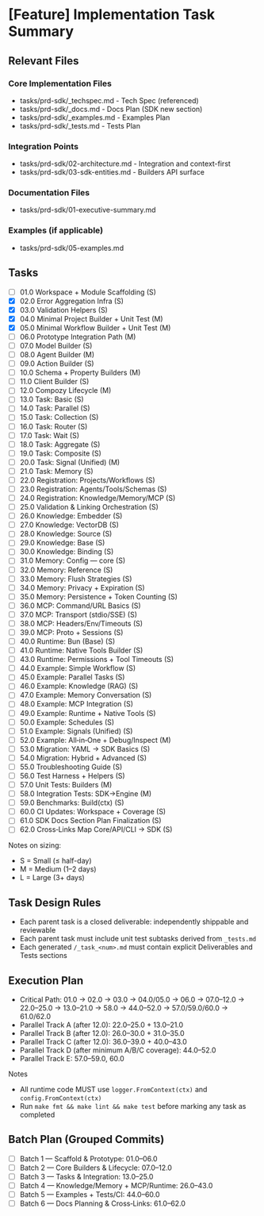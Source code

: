 # [Feature] Implementation Task Summary

## Relevant Files

### Core Implementation Files

- tasks/prd-sdk/_techspec.md - Tech Spec (referenced)
- tasks/prd-sdk/_docs.md - Docs Plan (SDK new section)
- tasks/prd-sdk/_examples.md - Examples Plan
- tasks/prd-sdk/_tests.md - Tests Plan

### Integration Points

- tasks/prd-sdk/02-architecture.md - Integration and context-first
- tasks/prd-sdk/03-sdk-entities.md - Builders API surface

### Documentation Files

- tasks/prd-sdk/01-executive-summary.md

### Examples (if applicable)

- tasks/prd-sdk/05-examples.md

## Tasks

- [ ] 01.0 Workspace + Module Scaffolding (S)
- [x] 02.0 Error Aggregation Infra (S)
- [x] 03.0 Validation Helpers (S)
- [x] 04.0 Minimal Project Builder + Unit Test (M)
- [x] 05.0 Minimal Workflow Builder + Unit Test (M)
- [ ] 06.0 Prototype Integration Path (M)
- [ ] 07.0 Model Builder (S)
- [ ] 08.0 Agent Builder (M)
- [ ] 09.0 Action Builder (S)
- [ ] 10.0 Schema + Property Builders (M)
- [ ] 11.0 Client Builder (S)
- [ ] 12.0 Compozy Lifecycle (M)
- [ ] 13.0 Task: Basic (S)
- [ ] 14.0 Task: Parallel (S)
- [ ] 15.0 Task: Collection (S)
- [ ] 16.0 Task: Router (S)
- [ ] 17.0 Task: Wait (S)
- [ ] 18.0 Task: Aggregate (S)
- [ ] 19.0 Task: Composite (S)
- [ ] 20.0 Task: Signal (Unified) (M)
- [ ] 21.0 Task: Memory (S)
- [ ] 22.0 Registration: Projects/Workflows (S)
- [ ] 23.0 Registration: Agents/Tools/Schemas (S)
- [ ] 24.0 Registration: Knowledge/Memory/MCP (S)
- [ ] 25.0 Validation & Linking Orchestration (S)
- [ ] 26.0 Knowledge: Embedder (S)
- [ ] 27.0 Knowledge: VectorDB (S)
- [ ] 28.0 Knowledge: Source (S)
- [ ] 29.0 Knowledge: Base (S)
- [ ] 30.0 Knowledge: Binding (S)
- [ ] 31.0 Memory: Config — core (S)
- [ ] 32.0 Memory: Reference (S)
- [ ] 33.0 Memory: Flush Strategies (S)
- [ ] 34.0 Memory: Privacy + Expiration (S)
- [ ] 35.0 Memory: Persistence + Token Counting (S)
- [ ] 36.0 MCP: Command/URL Basics (S)
- [ ] 37.0 MCP: Transport (stdio/SSE) (S)
- [ ] 38.0 MCP: Headers/Env/Timeouts (S)
- [ ] 39.0 MCP: Proto + Sessions (S)
- [ ] 40.0 Runtime: Bun (Base) (S)
- [ ] 41.0 Runtime: Native Tools Builder (S)
- [ ] 43.0 Runtime: Permissions + Tool Timeouts (S)
- [ ] 44.0 Example: Simple Workflow (S)
- [ ] 45.0 Example: Parallel Tasks (S)
- [ ] 46.0 Example: Knowledge (RAG) (S)
- [ ] 47.0 Example: Memory Conversation (S)
- [ ] 48.0 Example: MCP Integration (S)
- [ ] 49.0 Example: Runtime + Native Tools (S)
- [ ] 50.0 Example: Schedules (S)
- [ ] 51.0 Example: Signals (Unified) (S)
- [ ] 52.0 Example: All‑in‑One + Debug/Inspect (M)
- [ ] 53.0 Migration: YAML → SDK Basics (S)
- [ ] 54.0 Migration: Hybrid + Advanced (S)
- [ ] 55.0 Troubleshooting Guide (S)
- [ ] 56.0 Test Harness + Helpers (S)
- [ ] 57.0 Unit Tests: Builders (M)
- [ ] 58.0 Integration Tests: SDK→Engine (M)
- [ ] 59.0 Benchmarks: Build(ctx) (S)
- [ ] 60.0 CI Updates: Workspace + Coverage (S)
- [ ] 61.0 SDK Docs Section Plan Finalization (S)
- [ ] 62.0 Cross‑Links Map Core/API/CLI → SDK (S)

Notes on sizing:

- S = Small (≤ half-day)
- M = Medium (1–2 days)
- L = Large (3+ days)

## Task Design Rules

- Each parent task is a closed deliverable: independently shippable and reviewable
- Each parent task must include unit test subtasks derived from `_tests.md`
- Each generated `/_task_<num>.md` must contain explicit Deliverables and Tests sections

## Execution Plan

- Critical Path: 01.0 → 02.0 → 03.0 → 04.0/05.0 → 06.0 → 07.0–12.0 → 22.0–25.0 → 13.0–21.0 → 58.0 → 44.0–52.0 → 57.0/59.0/60.0 → 61.0/62.0
- Parallel Track A (after 12.0): 22.0–25.0 + 13.0–21.0
- Parallel Track B (after 12.0): 26.0–30.0 + 31.0–35.0
- Parallel Track C (after 12.0): 36.0–39.0 + 40.0–43.0
- Parallel Track D (after minimum A/B/C coverage): 44.0–52.0
- Parallel Track E: 57.0–59.0, 60.0

Notes

- All runtime code MUST use `logger.FromContext(ctx)` and `config.FromContext(ctx)`
- Run `make fmt && make lint && make test` before marking any task as completed

## Batch Plan (Grouped Commits)

- [ ] Batch 1 — Scaffold & Prototype: 01.0–06.0
- [ ] Batch 2 — Core Builders & Lifecycle: 07.0–12.0
- [ ] Batch 3 — Tasks & Integration: 13.0–25.0
- [ ] Batch 4 — Knowledge/Memory + MCP/Runtime: 26.0–43.0
- [ ] Batch 5 — Examples + Tests/CI: 44.0–60.0
- [ ] Batch 6 — Docs Planning & Cross‑Links: 61.0–62.0
